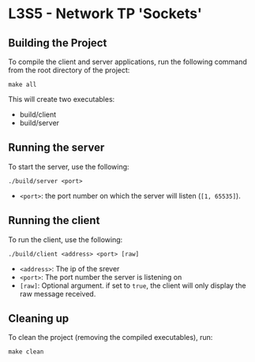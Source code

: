 # L3S5 - Network TP 'Sockets'

## Building the Project
To compile the client and server applications, run the following command from the root directory of the project:

```shell
make all
```
This will create two executables:
* build/client
* build/server

## Running the server

To start the server, use the following:
```shell
./build/server <port>
```

* `<port>`: the port number on which the server will listen (`[1, 65535]`).

## Running the client

To run the client, use the following:
```shell
./build/client <address> <port> [raw]
```
* `<address>`: The ip of the srever
* `<port>`: The port number the server is listening on
* `[raw]`: Optional argument. if set to `true`, the client will only display the raw message received.

## Cleaning up

To clean the project (removing the compiled executables), run:
```shell
make clean
```